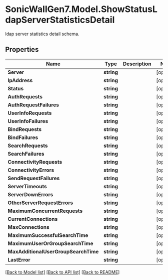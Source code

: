 # SonicWallGen7.Model.ShowStatusLdapServerStatisticsDetail
ldap server statistics detail schema.

## Properties

Name | Type | Description | Notes
------------ | ------------- | ------------- | -------------
**Server** | **string** |  | [optional] 
**IpAddress** | **string** |  | [optional] 
**Status** | **string** |  | [optional] 
**AuthRequests** | **string** |  | [optional] 
**AuthRequestFailures** | **string** |  | [optional] 
**UserInfoRequests** | **string** |  | [optional] 
**UserInfoFailures** | **string** |  | [optional] 
**BindRequests** | **string** |  | [optional] 
**BindFailures** | **string** |  | [optional] 
**SearchRequests** | **string** |  | [optional] 
**SearchFailures** | **string** |  | [optional] 
**ConnectivityRequests** | **string** |  | [optional] 
**ConnectivityErrors** | **string** |  | [optional] 
**SendRequestFailures** | **string** |  | [optional] 
**ServerTimeouts** | **string** |  | [optional] 
**ServerDownErrors** | **string** |  | [optional] 
**OtherServerRequestErrors** | **string** |  | [optional] 
**MaximumConcurrentRequests** | **string** |  | [optional] 
**CurrentConnections** | **string** |  | [optional] 
**MaxConnections** | **string** |  | [optional] 
**MaximumSuccessfulSearchTime** | **string** |  | [optional] 
**MaximumUserOrGroupSearchTime** | **string** |  | [optional] 
**MaxAdditionalUserGroupSearchTime** | **string** |  | [optional] 
**LastError** | **string** |  | [optional] 

[[Back to Model list]](../README.md#documentation-for-models) [[Back to API list]](../README.md#documentation-for-api-endpoints) [[Back to README]](../README.md)

